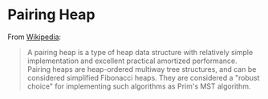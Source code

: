 # Pairing Heap

From [Wikipedia](https://en.wikipedia.org/wiki/Pairing_heap):
> A pairing heap is a type of heap data structure with relatively simple implementation and excellent practical amortized performance.
> Pairing heaps are heap-ordered multiway tree structures, and can be considered simplified Fibonacci heaps. They are considered a "robust choice" for implementing such algorithms as Prim's MST algorithm.